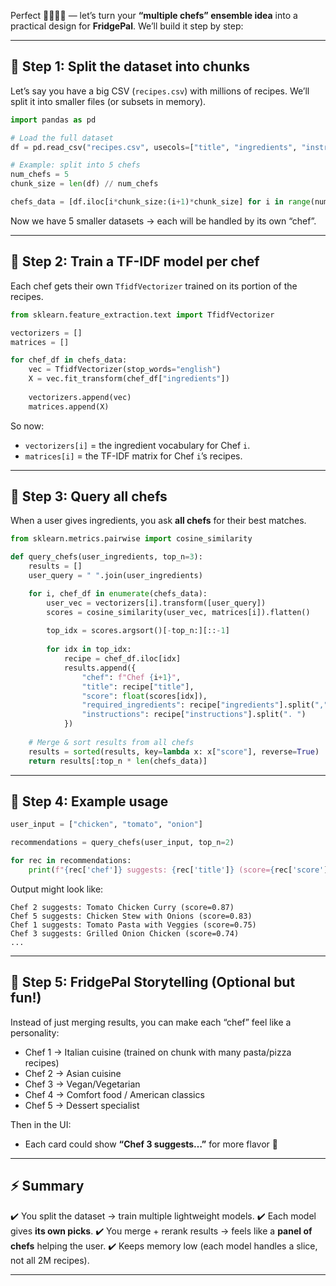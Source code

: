 Perfect 👨‍🍳👩‍🍳 — let’s turn your **“multiple chefs” ensemble idea** into a practical design for **FridgePal**.
We’ll build it step by step:

---

## 🔹 Step 1: Split the dataset into chunks

Let’s say you have a big CSV (`recipes.csv`) with millions of recipes. We’ll split it into smaller files (or subsets in memory).

```python
import pandas as pd

# Load the full dataset
df = pd.read_csv("recipes.csv", usecols=["title", "ingredients", "instructions"]).dropna()

# Example: split into 5 chefs
num_chefs = 5
chunk_size = len(df) // num_chefs

chefs_data = [df.iloc[i*chunk_size:(i+1)*chunk_size] for i in range(num_chefs)]
```

Now we have 5 smaller datasets → each will be handled by its own “chef”.

---

## 🔹 Step 2: Train a TF-IDF model per chef

Each chef gets their own `TfidfVectorizer` trained on its portion of the recipes.

```python
from sklearn.feature_extraction.text import TfidfVectorizer

vectorizers = []
matrices = []

for chef_df in chefs_data:
    vec = TfidfVectorizer(stop_words="english")
    X = vec.fit_transform(chef_df["ingredients"])
    
    vectorizers.append(vec)
    matrices.append(X)
```

So now:

* `vectorizers[i]` = the ingredient vocabulary for Chef `i`.
* `matrices[i]` = the TF-IDF matrix for Chef `i`’s recipes.

---

## 🔹 Step 3: Query all chefs

When a user gives ingredients, you ask **all chefs** for their best matches.

```python
from sklearn.metrics.pairwise import cosine_similarity

def query_chefs(user_ingredients, top_n=3):
    results = []
    user_query = " ".join(user_ingredients)

    for i, chef_df in enumerate(chefs_data):
        user_vec = vectorizers[i].transform([user_query])
        scores = cosine_similarity(user_vec, matrices[i]).flatten()
        
        top_idx = scores.argsort()[-top_n:][::-1]
        
        for idx in top_idx:
            recipe = chef_df.iloc[idx]
            results.append({
                "chef": f"Chef {i+1}",
                "title": recipe["title"],
                "score": float(scores[idx]),
                "required_ingredients": recipe["ingredients"].split(","),
                "instructions": recipe["instructions"].split(". ")
            })
    
    # Merge & sort results from all chefs
    results = sorted(results, key=lambda x: x["score"], reverse=True)
    return results[:top_n * len(chefs_data)]
```

---

## 🔹 Step 4: Example usage

```python
user_input = ["chicken", "tomato", "onion"]

recommendations = query_chefs(user_input, top_n=2)

for rec in recommendations:
    print(f"{rec['chef']} suggests: {rec['title']} (score={rec['score']:.2f})")
```

Output might look like:

```
Chef 2 suggests: Tomato Chicken Curry (score=0.87)
Chef 5 suggests: Chicken Stew with Onions (score=0.83)
Chef 1 suggests: Tomato Pasta with Veggies (score=0.75)
Chef 3 suggests: Grilled Onion Chicken (score=0.74)
...
```

---

## 🔹 Step 5: FridgePal Storytelling (Optional but fun!)

Instead of just merging results, you can make each “chef” feel like a personality:

* Chef 1 → Italian cuisine (trained on chunk with many pasta/pizza recipes)
* Chef 2 → Asian cuisine
* Chef 3 → Vegan/Vegetarian
* Chef 4 → Comfort food / American classics
* Chef 5 → Dessert specialist

Then in the UI:

* Each card could show **“Chef 3 suggests…”** for more flavor 🥳

---

## ⚡ Summary

✔️ You split the dataset → train multiple lightweight models.
✔️ Each model gives **its own picks**.
✔️ You merge + rerank results → feels like a **panel of chefs** helping the user.
✔️ Keeps memory low (each model handles a slice, not all 2M recipes).

---


